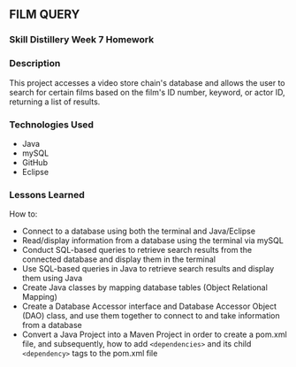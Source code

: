 ## FILM QUERY

### Skill Distillery Week 7 Homework

### Description
This project accesses a video store chain's database and allows the user to search for certain films based on the film's ID number, keyword, or actor ID, returning a list of results.

### Technologies Used
- Java
- mySQL
- GitHub
- Eclipse

### Lessons Learned
How to:
* Connect to a database using both the terminal and Java/Eclipse
* Read/display information from a database using the terminal via mySQL
* Conduct SQL-based queries to retrieve search results from the connected database and display them in the terminal
* Use SQL-based queries in Java to retrieve search results and display them using Java
* Create Java classes by mapping database tables (Object Relational Mapping)
* Create a Database Accessor interface and Database Accessor Object (DAO) class, and use them together to connect to and take information from a database
* Convert a Java Project into a Maven Project in order to create a pom.xml file, and subsequently, how to add `<dependencies>` and its child `<dependency>` tags to the pom.xml file
